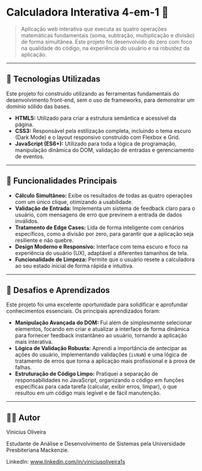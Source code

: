 # Calculadora Interativa 4-em-1 🧮

> Aplicação web interativa que executa as quatro operações matemáticas fundamentais (soma, subtração, multiplicação e divisão) de forma simultânea. Este projeto foi desenvolvido do zero com foco na qualidade do código, na experiência do usuário e na robustez da aplicação.

---

## 🚀 Tecnologias Utilizadas

Este projeto foi construído utilizando as ferramentas fundamentais do desenvolvimento front-end, sem o uso de frameworks, para demonstrar um domínio sólido das bases.

-   **HTML5:** Utilizado para criar a estrutura semântica e acessível da página.
-   **CSS3:** Responsável pela estilização completa, incluindo o tema escuro (Dark Mode) e o layout responsivo construído com Flexbox e Grid.
-   **JavaScript (ES6+):** Utilizado para toda a lógica de programação, manipulação dinâmica do DOM, validação de entradas e gerenciamento de eventos.

---

## 🔧 Funcionalidades Principais

-   **Cálculo Simultâneo:** Exibe os resultados de todas as quatro operações com um único clique, otimizando a usabilidade.
-   **Validação de Entrada:** Implementa um sistema de feedback claro para o usuário, com mensagens de erro que previnem a entrada de dados inválidos.
-   **Tratamento de Edge Cases:** Lida de forma inteligente com cenários específicos, como a divisão por zero, para garantir que a aplicação seja resiliente e não quebre.
-   **Design Moderno e Responsivo:** Interface com tema escuro e foco na experiência do usuário (UX), adaptável a diferentes tamanhos de tela.
-   **Funcionalidade de Limpeza:** Permite que o usuário resete a calculadora ao seu estado inicial de forma rápida e intuitiva.

---

## 🧠 Desafios e Aprendizados

Este projeto foi uma excelente oportunidade para solidificar e aprofundar conhecimentos essenciais. Os principais aprendizados foram:

-   **Manipulação Avançada do DOM:** Fui além de simplesmente selecionar elementos, focando em criar e atualizar a interface de forma dinâmica para fornecer feedback instantâneo ao usuário, tornando a aplicação mais interativa.
-   **Lógica de Validação Robusta:** Aprendi a importância de antecipar as ações do usuário, implementando validações (`isNaN`) e uma lógica de tratamento de erros que torna a aplicação mais profissional e à prova de falhas.
-   **Estruturação de Código Limpo:** Pratiquei a separação de responsabilidades no JavaScript, organizando o código em funções específicas para cada tarefa (calcular, exibir erros, limpar), o que resultou em um código mais legível e de fácil manutenção.

---

## 👨‍💻 Autor

Vinicius Oliveira 

Estudante de Análise e Desenvolvimento de Sistemas pela Universidade Presbiteriana Mackenzie.

LinkedIn: www.linkedin.com/in/viniciusoliveira1s
